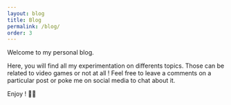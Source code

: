 ```yaml
---
layout: blog
title: Blog
permalink: /blog/
order: 3
---
```


Welcome to my personal blog.

Here, you will find all my experimentation on differents topics. Those can be related to video games or not at all ! Feel free to leave a comments on a particular post or poke me on social media to chat about it.

Enjoy ! :popcorn::popcorn:
